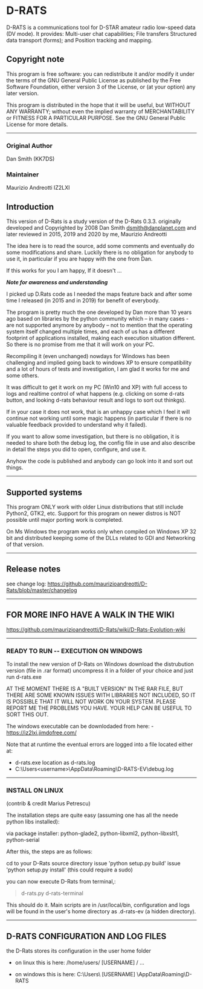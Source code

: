 # D-RATS

D-RATS is a communications tool for D-STAR amateur radio low-speed data (DV mode). It provides: Multi-user chat capabilities; File transfers Structured data transport (forms); and Position tracking and mapping.

## Copyright note

This program is free software: you can redistribute it and/or modify
it under the terms of the GNU General Public License as published by
the Free Software Foundation, either version 3 of the License, or
(at your option) any later version.

This program is distributed in the hope that it will be useful,
but WITHOUT ANY WARRANTY; without even the implied warranty of
MERCHANTABILITY or FITNESS FOR A PARTICULAR PURPOSE.  See the
GNU General Public License for more details.

---

### Original Author

Dan Smith (KK7DS)

### Maintainer

Maurizio Andreotti IZ2LXI

## Introduction

This version of D-Rats is a study version of the D-Rats 0.3.3. originally developed and
Copyrighted by 2008 Dan Smith <dsmith@danplanet.com> and later reviewed in 2015, 2019 and 2020 by me, Maurizio Andreotti

The idea here is to read the source, add some comments and eventually do some modifications and share.
Luckily there is no obligation for anybody to use it, in particular if you are happy with the one from Dan.

If this works for you I am happy, If it doesn't ...

***Note for awareness and understanding***

I picked up D.Rats code as I needed the maps feature back and after some time I released  (in 2015 and in 2019) for benefit of everybody.

The program is pretty much the one developed by Dan more than 10 years ago based on libraries by the python community which – in many cases - are not supported anymore by anybody –  not to mention that the operating system itself changed multiple times, and each of us has a different footprint of applications installed, making each execution situation different. So there is no promise from me that it will work on your PC.

Recompiling it (even unchanged) nowdays for Windows has been challenging and implied going back to windows XP to ensure compatibility and a lot of hours of tests and investigation, I am glad it works for me and some others.  

It was difficult to get it work on my PC (Win10 and XP) with full access to logs and realtime control of what happens (e.g. clicking on some d-rats button, and looking d-rats behaviour result and logs to sort out thinkgs).

If in your case it does not work, that is an unhappy case which I feel it will continue not working until some magic happens (in particular if there is no valuable feedback provided to understand why it failed).

If you want to allow some investigation, but there is no obligation, it is needed to share both the debug log, the config file in use and also describe in detail the steps you did to open, configure, and use it.

Anyhow the code is published and anybody can go look into it and sort out things.

---

## Supported systems

This program ONLY work with older Linux distributions that still include Python2, GTK2, etc.
Support for this program on newer distros is NOT possible until major porting work is completed.

On Ms Windows the program works only when compiled on Windows XP 32 bit and distributed keeping some of the DLLs related to GDI and Networking of that version.

---

## Release notes

see change log:
<https://github.com/maurizioandreotti/D-Rats/blob/master/changelog>

---

## FOR MORE INFO HAVE A WALK IN THE WIKI

<https://github.com/maurizioandreotti/D-Rats/wiki/D-Rats-Evolution-wiki>

---

### READY TO RUN -- EXECUTION ON WINDOWS

To install the new version of D-Rats on Windows download the distrubution version (file in .rar format)
uncompress it in a folder of your choice and just run d-rats.exe

AT THE MOMENT THERE IS A "BUILT VERSION" IN THE RAR FILE, BUT THERE ARE SOME KNOWN ISSUES WITH LIBRARIES NOT INCLUDED,  SO IT IS POSSIBLE THAT IT WILL NOT WORK ON YOUR SYSTEM. PLEASE REPORT ME THE PROBLEMS YOU HAVE.  YOUR HELP CAN BE USEFUL TO SORT THIS OUT.

The windows executable can be downlodaded from here:
      - <https://iz2lxi.jimdofree.com/>

Note that at runtime the eventual errors are logged into a file located either at:

- d-rats.exe location as d-rats.log
- C:\Users\<username>\AppData\Roaming\D-RATS-EV\debug.log

---

### INSTALL ON LINUX

(contrib & credit Marius Petrescu)

The installation steps are quite easy (assuming one has all the neede python libs installed):

via package installer: python-glade2, python-libxml2, python-libxslt1, python-serial

After this, the steps are as follows:

cd to your D-Rats source directory
issue 'python setup.py build'
issue 'python setup.py install'    (this could require a sudo)

you can now execute D-Rats from terminal,:

> d-rats.py
> d-rats-terminal

This should do it. Main scripts are in /usr/local/bin, configuration and logs will be found in the user's home directory as .d-rats-ev (a hidden directory).

---

## D-RATS CONFIGURATION AND LOG FILES

the D-Rats stores its configuration in the user home folder

- on linux this is here:
     /home/users/ [USERNAME] / ...

- on windows this is here:
    C:\Users\ [USERNAME] \AppData\Roaming\D-RATS
